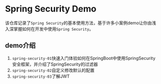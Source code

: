 # Spring Security Demo

该仓库记录了`Spring Security`的基本使用方法，基于许多小案例demo让你由浅入深掌握如何在开发中使用`Spring Security`。

## demo介绍

1. `spring-security-01`快速入门体验如何在SpringBoot中使用SpringSecurity安全框架，并介绍了SpringSecurity的过滤器
2. `spring-security-02`自定义修改默认的配置
3. `spring-security-03`了解JWT